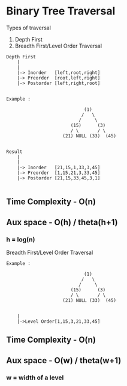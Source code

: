# Binary Tree Traversal

Types of traversal 
1. Depth First 
2. Breadth First/Level Order Traversal
```
Depth First
    |
    |
    |-> Inorder   [left,root,right]
    |-> Preorder  [root,left,right]
    |-> Postorder [left,right,root]
    
```    
```  
Example : 

                             (1)
                            /   \
                           /     \
                        (15)      (3)
                        / \       / \   
                     (21) NULL (33)  (45) 


Result
    |
    |
    |-> Inorder   [21,15,1,33,3,45]
    |-> Preorder  [1,15,21,3,33,45]
    |-> Postorder [21,15,33,45,3,1]
    
 ```

## Time Complexity - O(n) 
## Aux space - O(h) / theta(h+1)
### h = log(n)

Breadth First/Level Order Traversal

```  
Example : 

                             (1)
                            /   \
                           /     \
                        (15)      (3)
                        / \       / \   
                     (21) NULL (33)  (45) 


    |
    |->Level Order[1,15,3,21,33,45]

```

## Time Complexity - O(n) 
## Aux space - O(w) / theta(w+1)
### w = width of a level
